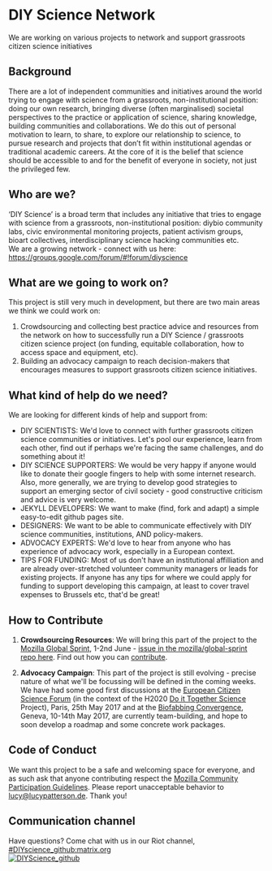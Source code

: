 # DIY Science Network

We are working on various projects to network and support grassroots citizen science initiatives

Background
----------
There are a lot of independent communities and initiatives around the world trying to engage with science from a grassroots, non-institutional position: doing our own research, bringing diverse (often marginalised) societal perspectives to the practice or application of science, sharing knowledge, building communities and collaborations. We do this out of personal motivation to learn, to share, to explore our relationship to science, to pursue research and projects that don’t fit within institutional agendas or traditional academic careers. At the core of it is the belief that science should be accessible to and for the benefit of everyone in society, not just the privileged few.


Who are we?
-----------
‘DIY Science’ is a broad term that includes any initiative that tries to engage with science from a grassroots, non-institutional position: diybio community labs, civic environmental monitoring projects, patient activism groups, bioart collectives, interdisciplinary science hacking communities etc.  
We are a growing network - connect with us here: https://groups.google.com/forum/#!forum/diyscience


What are we going to work on?
-----------------------------
This project is still very much in development, but there are two main areas we think we could work on:
1. Crowdsourcing and collecting best practice advice and resources from the network on how to successfully run a DIY Science / grassroots citizen science project (on funding, equitable collaboration, how to access space and equipment, etc).
2. Building an advocacy campaign to reach decision-makers that encourages measures to support grassroots citizen science initiatives. 


What kind of help do we need?
-----------------------------
We are looking for different kinds of help and support from:
- DIY SCIENTISTS: We'd love to connect with further grassroots citizen science communities or initiatives. Let's pool our experience, learn from each other, find out if perhaps we're facing the same challenges, and do something about it!
- DIY SCIENCE SUPPORTERS: We would be very happy if anyone would like to donate their google fingers to help with some internet research. Also, more generally, we are trying to develop good strategies to support an emerging sector of civil society - good constructive criticism and advice is very welcome.
- JEKYLL DEVELOPERS: We want to make (find, fork and adapt) a simple easy-to-edit github pages site.
- DESIGNERS: We want to be able to communicate effectively with DIY science communities, institutions, AND policy-makers.
- ADVOCACY EXPERTS: We'd love to hear from anyone who has experience of advocacy work, especially in a European context.
- TIPS FOR FUNDING: Most of us don't have an institutional affilliation and are already over-stretched volunteer community managers or leads for existing projects. If anyone has any tips for where we could apply for funding to support developing this campaign, at least to cover travel expenses to Brussels etc, that'd be great!


How to Contribute
-----------------

1. **Crowdsourcing Resources**: 
We will bring this part of the project to the [Mozilla Global Sprint](https://mozilla.github.io/global-sprint/), 1-2nd June - [issue in the mozilla/global-sprint repo here](https://github.com/mozilla/global-sprint/issues/64). Find out how you can [contribute](https://github.com/DIYScience/DIYScience/blob/master/CONTRIBUTE.md). 


2. **Advocacy Campaign**: 
This part of the project is still evolving - precise nature of what we'll be focussing will be defined in the coming weeks. We have had some good first discussions at the [European Citizen Science Forum](http://togetherscience.eu/events/european-citizen-science-forum) (in the context of the H2020 [Do it Together Science](http://togetherscience.eu/) Project), Paris, 25th May 2017 and at the [Biofabbing Convergence](http://citizensciences.net/biofabbing/), Geneva, 10-14th May 2017, are currently team-building, and hope to soon develop a roadmap and some concrete work packages.



Code of Conduct
---------------
We want this project to be a safe and welcoming space for everyone, and as such ask that anyone contributing respect the [Mozilla Community Participation Guidelines](https://www.mozilla.org/en-US/about/governance/policies/participation/). Please report unacceptable behavior to [lucy@lucypatterson.de](mailto:lucy@lucypatterson.de). Thank you!



Communication channel
---------------------
Have questions? Come chat with us in our Riot channel, [#DIYscience_github:matrix.org](https://riot.im/app/#/room/#DIYscience_github:matrix.org)  
[![DIYScience_github](https://avatars0.githubusercontent.com/u/13446337?v=3&s=50 "DIYScience_github")](https://riot.im/app/#/room/#DIYscience_github:matrix.org)

